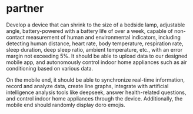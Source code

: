 # partner
Develop a device that can shrink to the size of a bedside lamp, adjustable angle, battery-powered with a battery life of over a week, capable of non-contact measurement of human and environmental indicators, including detecting human distance, heart rate, body temperature, respiration rate, sleep duration, deep sleep ratio, ambient temperature, etc., with an error margin not exceeding 5%. It should be able to upload data to our designed mobile app, and autonomously control indoor home appliances such as air conditioning based on various data.

On the mobile end, it should be able to synchronize real-time information, record and analyze data, create line graphs, integrate with artificial intelligence analysis tools like deepseek, answer health-related questions, and control indoor home appliances through the device. Additionally, the mobile end should randomly display doro emojis.
